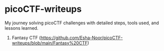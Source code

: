 # picoCTF-writeups
My journey solving picoCTF challenges with detailed steps, tools used, and lessons learned.

1. Fantasy CTF (https://github.com/Esha-Noor/picoCTF-writeups/blob/main/Fantasy%20CTF)
